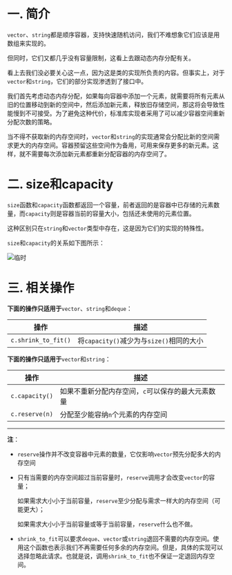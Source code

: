 # 一. 简介

`vector`、`string`都是顺序容器，支持快速随机访问，我们不难想象它们应该是用数组来实现的。

但同时，它们又都几乎没有容量限制，这看上去跟动态内存分配有关。

看上去我们没必要关心这一点，因为这是类的实现所负责的内容。但事实上，对于`vector`和`string`，它们的部分实现渗透到了接口中。

我们首先考虑动态内存分配，如果每向容器中添加一个元素，就需要将所有元素从旧的位置移动到新的空间中，然后添加新元素，释放旧存储空间，那这将会导致性能慢到不可接受。为了避免这种代价，标准库实现者采用了可以减少容器空间重新分配次数的策略。

当不得不获取新的内存空间时，`vector`和`string`的实现通常会分配比新的空间需求更大的内存空间。容器预留这些空间作为备用，可用来保存更多的新元素。这样，就不需要每次添加新元素都重新分配容器的内存空间了。



# 二. size和capacity

`size`函数和`capacity`函数都返回一个容量，前者返回的是容器中已存储的元素数量，而`capacity`则是容器当前的容量大小，包括还未使用的元素位置。

这种区别只在`string`和`vector`类型中存在，这是因为它们的实现的特殊性。

`size`和`capacity`的关系如下图所示：

![临时](https://user-images.githubusercontent.com/91216205/230116428-33cb885e-77ea-471a-817c-08bccd822cc9.jpg)



# 三. 相关操作

**下面的操作只适用于**`vector`、`string`和`deque`：

| 操作                | 描述                                     |
| ------------------- | ---------------------------------------- |
| `c.shrink_to_fit()` | 将`capacity()`减少为与`size()`相同的大小 |

**下面的操作只适用于**`vector`和`string`：

| 操作           | 描述                                              |
| -------------- | ------------------------------------------------- |
| `c.capacity()` | 如果不重新分配内存空间，`c`可以保存的最大元素数量 |
| `c.reserve(n)` | 分配至少能容纳`n`个元素的内存空间                 |

****

**注**：

- `reserve`操作并不改变容器中元素的数量，它仅影响`vector`预先分配多大的内存空间

- 只有当需要的内存空间超过当前容量时，`reserve`调用才会改变`vector`的容量；

  如果需求大小小于当前容量，`reserve`至少分配与需求一样大的内存空间（可能更大）；

  如果需求大小小于当前容量或等于当前容量，`reserve`什么也不做。
  
- `shrink_to_fit`可以要求`deque`、`vector`或`string`退回不需要的内存空间。使用这个函数也表示我们不再需要任何多余的内存空间。但是，具体的实现可以选择忽略此请求。也就是说，调用`shrink_to_fit`也不保证一定退回内存空间。